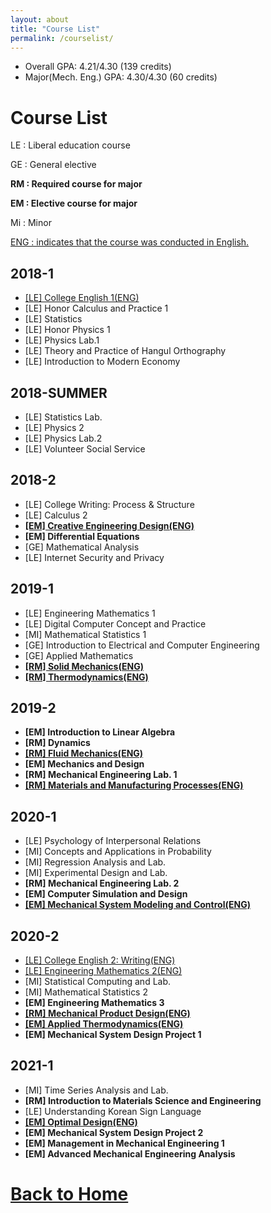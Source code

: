 ```yaml
---
layout: about
title: "Course List"
permalink: /courselist/
---
```


* Overall GPA: 4.21/4.30 (139 credits)
* Major(Mech. Eng.) GPA: 4.30/4.30 (60 credits)

# Course List

LE : Liberal education course

GE : General elective

<strong>RM : Required course for major</strong>

<strong>EM : Elective course for major</strong>

Mi : Minor

<u>ENG : indicates that the course was conducted in English.</u>

## 2018-1
* <u>[LE] College English 1(ENG)</u>
* [LE] Honor Calculus and Practice 1
* [LE] Statistics
* [LE] Honor Physics 1
* [LE] Physics Lab.1
* [LE] Theory and Practice of Hangul Orthography
* [LE] Introduction to Modern Economy

## 2018-SUMMER
* [LE] Statistics Lab.
* [LE] Physics 2
* [LE] Physics Lab.2
* [LE] Volunteer Social Service 

## 2018-2
* [LE] College Writing: Process & Structure
* [LE] Calculus 2
* <u><strong>[EM] Creative Engineering Design(ENG)</strong></u>
* <strong>[EM] Differential Equations</strong>
* [GE] Mathematical Analysis
* [LE] Internet Security and Privacy

## 2019-1
* [LE] Engineering Mathematics 1
* [LE] Digital Computer Concept and Practice
* [MI] Mathematical Statistics 1
* [GE] Introduction to Electrical and Computer Engineering
* [GE] Applied Mathematics
* <u><strong>[RM] Solid Mechanics(ENG)</strong></u>
* <u><strong>[RM] Thermodynamics(ENG)</strong></u>


## 2019-2
* <strong>[EM] Introduction to Linear Algebra</strong>
* <strong>[RM] Dynamics</strong>
* <u><strong>[RM] Fluid Mechanics(ENG)</strong></u>
* <strong>[EM] Mechanics and Design</strong>
* <strong>[RM] Mechanical Engineering Lab. 1</strong>
* <u><strong>[RM] Materials and Manufacturing Processes(ENG)</strong></u>

## 2020-1
* [LE] Psychology of Interpersonal Relations
* [MI] Concepts and Applications in Probability
* [MI] Regression Analysis and Lab.
* [MI] Experimental Design and Lab.
* <strong>[RM] Mechanical Engineering Lab. 2</strong>
* <strong>[EM] Computer Simulation and Design</strong>
* <u><strong>[EM] Mechanical System Modeling and Control(ENG)</strong></u>

## 2020-2
* <u>[LE] College English 2: Writing(ENG)</u>
* <u>[LE] Engineering Mathematics 2(ENG)</u>
* [MI] Statistical Computing and Lab.
* [MI] Mathematical Statistics 2
* <strong>[EM] Engineering Mathematics 3</strong>
* <u><strong>[RM] Mechanical Product Design(ENG)</strong></u>
* <u><strong>[EM] Applied Thermodynamics(ENG)</strong></u>
* <strong>[EM] Mechanical System Design Project 1</strong>

## 2021-1
* [MI] Time Series Analysis and Lab.
* <strong>[RM] Introduction to Materials Science and Engineering</strong>
* [LE] Understanding Korean Sign Language
* <u><strong>[EM] Optimal Design(ENG)</strong></u>
* <strong>[EM] Mechanical System Design Project 2</strong>
* <strong>[EM] Management in Mechanical Engineering 1</strong>
* <strong>[EM] Advanced Mechanical Engineering Analysis</strong>

# <a href="https://tpgml2612.github.io/CV/">Back to Home</a> 
